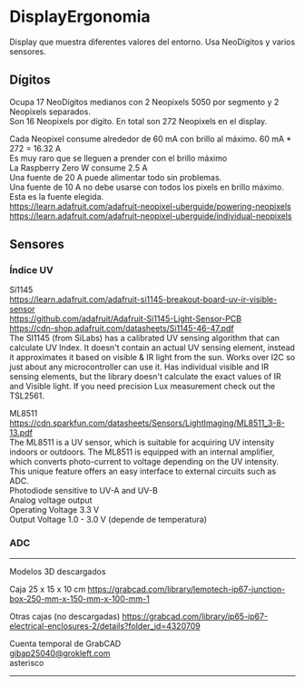 # DisplayErgonomia
Display que muestra diferentes valores del entorno. Usa NeoDígitos y varios sensores.

## Dígitos
Ocupa 17 NeoDígitos medianos con 2 Neopixels 5050 por segmento y 2 Neopixels separados.  
Son 16 Neopixels por dígito. En total son 272 Neopixels en el display.  

Cada Neopixel consume alrededor de 60 mA con brillo al máximo. 60 mA * 272 = 16.32 A  
Es muy raro que se lleguen a prender con el brillo máximo  
La Raspberry Zero W consume 2.5 A  
Una fuente de 20 A puede alimentar todo sin problemas.  
Una fuente de 10 A no debe usarse con todos los pixels en brillo máximo. Esta es la fuente elegida.  
https://learn.adafruit.com/adafruit-neopixel-uberguide/powering-neopixels  
https://learn.adafruit.com/adafruit-neopixel-uberguide/individual-neopixels  

## Sensores

### Índice UV

Si1145  
https://learn.adafruit.com/adafruit-si1145-breakout-board-uv-ir-visible-sensor  
https://github.com/adafruit/Adafruit-Si1145-Light-Sensor-PCB  
https://cdn-shop.adafruit.com/datasheets/Si1145-46-47.pdf  
The SI1145 (from SiLabs) has a calibrated UV sensing algorithm that can calculate UV Index.
It doesn't contain an actual UV sensing element, instead it approximates it based on visible & IR light from the sun.
Works over I2C so just about any microcontroller can use it.
Has individual visible and IR sensing elements, but the library doesn't calculate the exact values of IR and Visible light.
If you need precision Lux measurement check out the TSL2561.

ML8511
https://cdn.sparkfun.com/datasheets/Sensors/LightImaging/ML8511_3-8-13.pdf  
The ML8511 is a UV sensor, which is suitable for acquiring UV intensity indoors or outdoors. The ML8511 is
equipped with an internal amplifier, which converts photo-current to voltage depending on the UV intensity.
This unique feature offers an easy interface to external circuits such as ADC.  
Photodiode sensitive to UV-A and UV-B  
Analog voltage output  
Operating Voltage 3.3 V  
Output Voltage 1.0 - 3.0 V (depende de temperatura)  

### ADC


----

Modelos 3D descargados

Caja 25 x 15 x 10 cm
https://grabcad.com/library/lemotech-ip67-junction-box-250-mm-x-150-mm-x-100-mm-1

Otras cajas (no descargadas)
https://grabcad.com/library/ip65-ip67-electrical-enclosures-2/details?folder_id=4320709

Cuenta temporal de GrabCAD  
gibap25040@grokleft.com  
asterisco  

----
